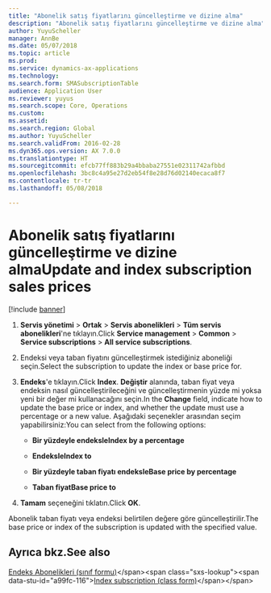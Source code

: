 ```yaml
---
title: "Abonelik satış fiyatlarını güncelleştirme ve dizine alma"
description: "Abonelik satış fiyatlarını güncelleştirme ve dizine alma"
author: YuyuScheller
manager: AnnBe
ms.date: 05/07/2018
ms.topic: article
ms.prod: 
ms.service: dynamics-ax-applications
ms.technology: 
ms.search.form: SMASubscriptionTable
audience: Application User
ms.reviewer: yuyus
ms.search.scope: Core, Operations
ms.custom: 
ms.assetid: 
ms.search.region: Global
ms.author: YuyuScheller
ms.search.validFrom: 2016-02-28
ms.dyn365.ops.version: AX 7.0.0
ms.translationtype: HT
ms.sourcegitcommit: efcb77ff883b29a4bbaba27551e02311742afbbd
ms.openlocfilehash: 3bc8c4a95e27d2eb54f8e28d76d02140ecaca8f7
ms.contentlocale: tr-tr
ms.lasthandoff: 05/08/2018

---
```



# <a name="update-and-index-subscription-sales-prices"></a><span data-ttu-id="a99fc-103">Abonelik satış fiyatlarını güncelleştirme ve dizine alma</span><span class="sxs-lookup"><span data-stu-id="a99fc-103">Update and index subscription sales prices</span></span> 

[!include [banner](../includes/banner.md)]


1.  <span data-ttu-id="a99fc-104">**Servis yönetimi** \> **Ortak** \> **Servis abonelikleri** \> **Tüm servis abonelikleri**'ne tıklayın.</span><span class="sxs-lookup"><span data-stu-id="a99fc-104">Click **Service management** \> **Common** \> **Service subscriptions** \> **All service subscriptions**.</span></span>

2.  <span data-ttu-id="a99fc-105">Endeksi veya taban fiyatını güncelleştirmek istediğiniz aboneliği seçin.</span><span class="sxs-lookup"><span data-stu-id="a99fc-105">Select the subscription to update the index or base price for.</span></span>

3.  <span data-ttu-id="a99fc-106">**Endeks**'e tıklayın.</span><span class="sxs-lookup"><span data-stu-id="a99fc-106">Click **Index**.</span></span> <span data-ttu-id="a99fc-107">**Değiştir** alanında, taban fiyat veya endeksin nasıl güncelleştirileceğini ve güncelleştirmenin yüzde mi yoksa yeni bir değer mi kullanacağını seçin.</span><span class="sxs-lookup"><span data-stu-id="a99fc-107">In the **Change** field, indicate how to update the base price or index, and whether the update must use a percentage or a new value.</span></span> <span data-ttu-id="a99fc-108">Aşağıdaki seçenekler arasından seçim yapabilirsiniz:</span><span class="sxs-lookup"><span data-stu-id="a99fc-108">You can select from the following options:</span></span>
    
      - <span data-ttu-id="a99fc-109">**Bir yüzdeyle endeksle**</span><span class="sxs-lookup"><span data-stu-id="a99fc-109">**Index by a percentage**</span></span>
    
      - <span data-ttu-id="a99fc-110">**Endeksle**</span><span class="sxs-lookup"><span data-stu-id="a99fc-110">**Index to**</span></span>
    
      - <span data-ttu-id="a99fc-111">**Bir yüzdeyle taban fiyatı endeksle**</span><span class="sxs-lookup"><span data-stu-id="a99fc-111">**Base price by percentage**</span></span>
    
      - <span data-ttu-id="a99fc-112">**Taban fiyat**</span><span class="sxs-lookup"><span data-stu-id="a99fc-112">**Base price to**</span></span>

4.  <span data-ttu-id="a99fc-113">**Tamam** seçeneğini tıklatın.</span><span class="sxs-lookup"><span data-stu-id="a99fc-113">Click **OK**.</span></span>

<span data-ttu-id="a99fc-114">Abonelik taban fiyatı veya endeksi belirtilen değere göre güncelleştirilir.</span><span class="sxs-lookup"><span data-stu-id="a99fc-114">The base price or index of the subscription is updated with the specified value.</span></span>

## <a name="see-also"></a><span data-ttu-id="a99fc-115">Ayrıca bkz.</span><span class="sxs-lookup"><span data-stu-id="a99fc-115">See also</span></span>

<span data-ttu-id="a99fc-116">[Endeks Abonelikleri (sınıf formu)](https://technet.microsoft.com/en-us/library/aa558579\(v=ax.60\))</span><span class="sxs-lookup"><span data-stu-id="a99fc-116">[Index subscription (class form)](https://technet.microsoft.com/en-us/library/aa558579\(v=ax.60\))</span></span>

  



